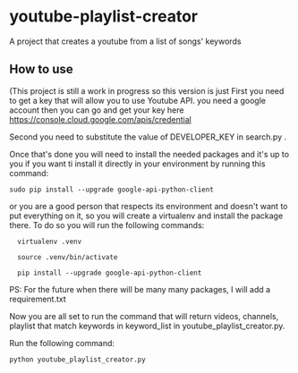 # youtube-playlist-creator
A project that creates a youtube from a list of songs' keywords

## How to use
(This project is still a work in progress so this version is just 
First you need to get a key that will allow you to use Youtube API. you need a google account then you can go and get your key here https://console.cloud.google.com/apis/credential

Second you need to substitute the value of DEVELOPER_KEY in search.py .

Once that's done you will need to install the needed packages and it's up to you if you want ti install it directly in your environment by running this command:
```shell
sudo pip install --upgrade google-api-python-client
```
or you are a good person that respects its environment and doesn't want to put everything on it, so you will create a virtualenv and install the package there. To do so you will run the following commands:
```shell
  virtualenv .venv
```
```shell
  source .venv/bin/activate
```
```shell
  pip install --upgrade google-api-python-client 
```
PS: 
 For the future when there will be many many packages, I will add a requirement.txt

Now you are all set to run the command that will return videos, channels, playlist that match keywords in keyword_list in youtube_playlist_creator.py.

Run the following command:
```shell
python youtube_playlist_creator.py
```
